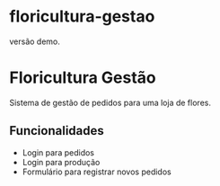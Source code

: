 # floricultura-gestao
versão demo.
# Floricultura Gestão

Sistema de gestão de pedidos para uma loja de flores.

## Funcionalidades
- Login para pedidos
- Login para produção
- Formulário para registrar novos pedidos